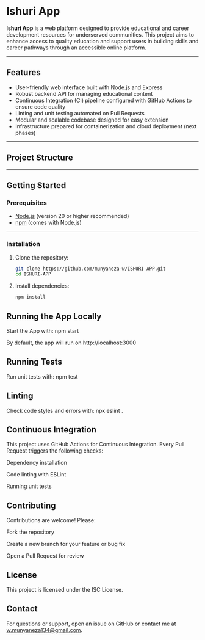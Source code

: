 # Ishuri App

**Ishuri App** is a web platform designed to provide educational and career development resources for underserved communities. This project aims to enhance access to quality education and support users in building skills and career pathways through an accessible online platform.

---

## Features

- User-friendly web interface built with Node.js and Express
- Robust backend API for managing educational content
- Continuous Integration (CI) pipeline configured with GitHub Actions to ensure code quality
- Linting and unit testing automated on Pull Requests
- Modular and scalable codebase designed for easy extension
- Infrastructure prepared for containerization and cloud deployment (next phases)

---

## Project Structure


---

## Getting Started

### Prerequisites

- [Node.js](https://nodejs.org/en/) (version 20 or higher recommended)
- [npm](https://www.npmjs.com/get-npm) (comes with Node.js)

---

### Installation

1. Clone the repository:

   ```bash
   git clone https://github.com/munyaneza-w/ISHURI-APP.git
   cd ISHURI-APP

2. Install dependencies:

   ```bash
   npm install
## Running the App Locally
Start the App with:
npm start

By default, the app will run on http://localhost:3000

## Running Tests
Run unit tests with:
npm test

## Linting
Check code styles and errors with:
npx eslint .

## Continuous Integration
This project uses GitHub Actions for Continuous Integration. Every Pull Request triggers the following checks:

Dependency installation

Code linting with ESLint

Running unit tests

## Contributing
Contributions are welcome! Please:

Fork the repository

Create a new branch for your feature or bug fix

Open a Pull Request for review
## License
This project is licensed under the ISC License.

## Contact
For questions or support, open an issue on GitHub or contact me at w.munyaneza134@gmail.com.